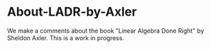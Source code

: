 # About-LADR-by-Axler
We make a comments about the book "Linear Algebra Done Right" by Sheldon Axler. This is a work in progress.
